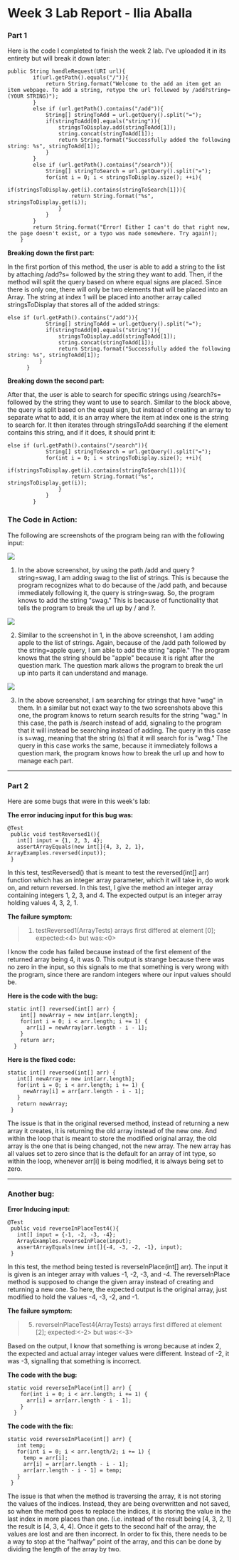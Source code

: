 # Week 3 Lab Report - Ilia Aballa

### Part 1 

Here is the code I completed to finish the week 2 lab. I've uploaded it in its entirety but will break it down later:
```
public String handleRequest(URI url){
        if(url.getPath().equals("/")){
            return String.format("Welcome to the add an item get an item webpage. To add a string, retype the url followed by /add?string=(YOUR STRING)");
        }
        else if (url.getPath().contains("/add")){
            String[] stringToAdd = url.getQuery().split("=");
            if(stringToAdd[0].equals("string")){
                stringsToDisplay.add(stringToAdd[1]);
                string.concat(stringToAdd[1]);
                return String.format("Successfully added the following string: %s", stringToAdd[1]);
            }
        }
        else if (url.getPath().contains("/search")){
            String[] stringToSearch = url.getQuery().split("=");
            for(int i = 0; i < stringsToDisplay.size(); ++i){
                if(stringsToDisplay.get(i).contains(stringToSearch[1])){
                    return String.format("%s", stringsToDisplay.get(i));
                }
            }
        }
        return String.format("Error! Either I can't do that right now, the page doesn't exist, or a typo was made somewhere. Try again!);
    }
```
    
**Breaking down the first part:**

In the first portion of this method, the user is able to add a string to the list by attaching /add?s= followed by the string they want to add. Then, if the method will split the query based on where equal signs are placed. Since there is only one, there will only be two elements that will be placed into an Array. The string at index 1 will be placed into another array called stringsToDisplay that stores all of the added strings:

```
else if (url.getPath().contains("/add")){
            String[] stringToAdd = url.getQuery().split("=");
            if(stringToAdd[0].equals("string")){
                stringsToDisplay.add(stringToAdd[1]);
                string.concat(stringToAdd[1]);
                return String.format("Successfully added the following string: %s", stringToAdd[1]);
          }
      }
 ```

**Breaking down the second part:** 

After that, the user is able to search for specific strings using /search?s= followed by the string they want to use to search.
Similar to the block above, the query is split based on the equal sign, but instead of creating an array to separate what to add, it is an array where the item at index one is the string to search for. It then iterates through stringsToAdd searching if the element contains this string, and if it does, it should print it:

```
else if (url.getPath().contains("/search")){
            String[] stringToSearch = url.getQuery().split("=");
            for(int i = 0; i < stringsToDisplay.size(); ++i){
                if(stringsToDisplay.get(i).contains(stringToSearch[1])){
                    return String.format("%s", stringsToDisplay.get(i));
                }
            }
        }
```

### The Code in Action:

The following are screenshots of the program being ran with the following input:

![](https://user-images.githubusercontent.com/114435397/195968973-38002100-4386-48d2-a29c-494fc8ce200b.png)

1. In the above screenshot, by using the path /add and query ?string=swag, I am adding swag to the list of strings. This is because the program recognizes what to do because of the /add path, and because immediately following it, the query is string=swag. So, the program knows to add the string "swag." This is because of functionality that tells the program to break the url up by / and ?.



![](https://user-images.githubusercontent.com/114435397/195968966-7523d471-ac68-4ff9-a6c2-87018221160e.png)


2. Similar to the screenshot in 1, in the above screenshot, I am adding apple to the list of strings. Again, because of the /add path followed by the string=apple query, I am able to add the string "apple." The program knows that the string should be "apple" because it is right after the question mark. The question mark allows the program to break the url up into parts it can understand and manage. 



![](https://user-images.githubusercontent.com/114435397/195968988-f7075300-8de9-4902-99a4-881b761ee6c2.png)


3. In the above screenshot, I am searching for strings that have "wag" in them. In a similar but not exact way to the two screenshots above this one, the program knows to return search results for the string "wag." In this case, the path is /search instead of add, signaling to the program that it will instead be searching instead of adding. The query in this case is s=wag, meaning that the string (s) that it will search for is "wag." The query in this case works the same, because it immediately follows a question mark, the program knows how to break the url up and how to manage each part. 

--- 

### Part 2

Here are some bugs that were in this week's lab:

**The error inducing input for this bug was:**
```
@Test
 public void testReversed1(){
   int[] input = {1, 2, 3, 4};
   assertArrayEquals(new int[]{4, 3, 2, 1}, ArrayExamples.reversed(input));
 }
```

In this test, testReversed() that is meant to test the reversed(int[] arr) function which has an integer array parameter, which it will take in, do work on, and return reversed. In this test, I give the method an integer array containing integers 1, 2, 3, and 4. The expected output is an integer array holding values 4, 3, 2, 1.

**The failure symptom:**
> 1) testReversed1(ArrayTests)
arrays first differed at element [0]; expected:<4> but was:<0>

I know the code has failed because instead of the first element of the returned array being 4, it was 0. This output is strange because there was no zero in the input, so this signals to me that something is very wrong with the program, since there are random integers where our input values should be.  

**Here is the code with the bug:**
```
static int[] reversed(int[] arr) {
    int[] newArray = new int[arr.length];
    for(int i = 0; i < arr.length; i += 1) {
      arr[i] = newArray[arr.length - i - 1];
    }
    return arr;
  }
```


**Here is the fixed code:**
```
static int[] reversed(int[] arr) {
   int[] newArray = new int[arr.length];
   for(int i = 0; i < arr.length; i += 1) {
     newArray[i] = arr[arr.length - i - 1];
   }
   return newArray;
 }
```

The issue is that in the original reversed method, instead of returning a new array it creates, it is returning the old array instead of the new one. And within the loop that is meant to store the modified original array, the old array is the one that is being changed, not the new array. The new array has all values set to zero since that is the default for an array of int type, so within the loop, whenever arr[i] is being modified, it is always being set to zero.

--- 

### Another bug:

**Error Inducing input:**
```
@Test
 public void reverseInPlaceTest4(){
   int[] input = {-1, -2, -3, -4};
   ArrayExamples.reverseInPlace(input);
   assertArrayEquals(new int[]{-4, -3, -2, -1}, input);
 }
```
In this test, the method being tested is reverseInPlace(int[] arr). The input it is given is an integer array with values -1, -2, -3, and -4. The reverseInPlace method is supposed to change the given array instead of creating and returning a new one. So here, the expected output is the original array, just modified to hold the values -4, -3, -2, and -1.

**The failure symptom:**
> 5) reverseInPlaceTest4(ArrayTests)
arrays first differed at element [2]; expected:<-2> but was:<-3>

Based on the output, I know that something is wrong because at index 2, the expected and actual array integer values were different. Instead of -2, it was -3, signalling that something is incorrect.

**The code with the bug:**
```
static void reverseInPlace(int[] arr) {
    for(int i = 0; i < arr.length; i += 1) {
      arr[i] = arr[arr.length - i - 1];
    }
  }
```

**The code with the fix:**
```
static void reverseInPlace(int[] arr) {
   int temp;
   for(int i = 0; i < arr.length/2; i += 1) {
     temp = arr[i];
     arr[i] = arr[arr.length - i - 1];
     arr[arr.length - i - 1] = temp;
   }
 }
```

The issue is that when the method is traversing the array, it is not storing the values of the indices. Instead, they are being overwritten and not saved, so when the method goes to replace the indices, it is storing the value in the last index in more places than one. (i.e. instead of the result being [4, 3, 2, 1] the result is [4, 3, 4, 4]. Once it gets to the second half of the array, the values are lost and are then incorrect. In order to fix this, there needs to be a way to stop at the “halfway” point of the array, and this can be done by dividing the length of the array by two. 











